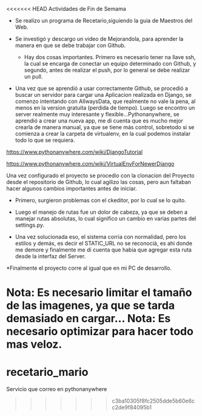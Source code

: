 <<<<<<< HEAD
Actividades de Fin de Semama

* Se realizo un programa de Recetario,siguiendo la guia de Maestros del Web.

* Se investigó y descargo un video de Mejorandola, para aprender la manera en que se debe trabajar con Github.

	- Hay dos cosas importantes. Primero es necesario tener na llave ssh, la cual se encarga de conectar un equipo determinado con Github, y segundo, antes de realizar el push, por lo general se debe realizar un pull.

* Una vez que se aprendió a usar correctamente Github, se procedió a buscar un servidor para cargar una Aplicacion realizada en Django, se comenzo intentando con AllwaysData, que realmente no vale la pena, al menos en la version gratuita (perdida de tiempo). Luego se encontro un server realmente muy interesante y flexible...Pythonanywhere, se aprendió a crear una nueva app, me di cuenta que es mucho mejor crearla de manera manual, ya que se tiene más control, sobretodo si se comienza a crear la carpeta de virtualenv, en la cual podemos instalar todo lo que se requiera. 

https://www.pythonanywhere.com/wiki/DjangoTutorial

https://www.pythonanywhere.com/wiki/VirtualEnvForNewerDjango


Una vez configurado el proyecto se procedio con la clonacion del Proyecto desde el repositorio de Github, lo cual agilizo las cosas, pero aun faltaban hacer algunos cambios importantes antes de iniciar.

* Primero, surgieron problemas con el ckeditor, por lo cual se lo quito.

* Luego el manejo de rutas fue un dolor de cabeza, ya que se deben a manejar rutas absolutas, lo cual significo un cambio en varias partes del settings.py.

* Una vez solucionada eso, el sistema corria con normalidad, pero los estilos y demás, es decir el STATIC_URL no se reconociá, es ahi donde me demore y finalmente me di cuenta que habia que agregar esta ruta desde la interfaz del Server.

*Finalmente el proyecto corre al igual que en mi PC de desarrollo.

Nota: Es necesario limitar el tamaño de las imagenes, ya que se tarda demasiado en cargar...
Nota: Es necesario optimizar para hacer todo mas veloz.
=======
recetario_mario
===============

Servicio que correo en pythonanywhere
>>>>>>> c3ba10305f8fc2505dde5b60e6cc2de9f84095b1
